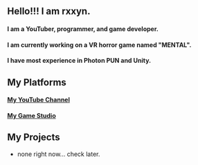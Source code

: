 ## Hello!!! I am rxxyn.

#### I am a YouTuber, programmer, and game developer.
#### I am currently working on a VR horror game named "MENTAL". 
#### I have most experience in Photon PUN and Unity.

## My Platforms
#### [My YouTube Channel](https://www.youtube.com/channel/UCInUBnHvFN7QkND56CZk8vw)
#### [My Game Studio](https://newleafstudios.org)


## My Projects
- none right now... check later.

<!--
**rxxyn/rxxyn** is a ✨ _special_ ✨ repository because its `README.md` (this file) appears on your GitHub profile.

Here are some ideas to get you started:

- 🔭 I’m currently working on ...
- 🌱 I’m currently learning ...
- 👯 I’m looking to collaborate on ...
- 🤔 I’m looking for help with ...
- 💬 Ask me about ...
- 📫 How to reach me: ...
- 😄 Pronouns: ...
- ⚡ Fun fact: ...
-->
